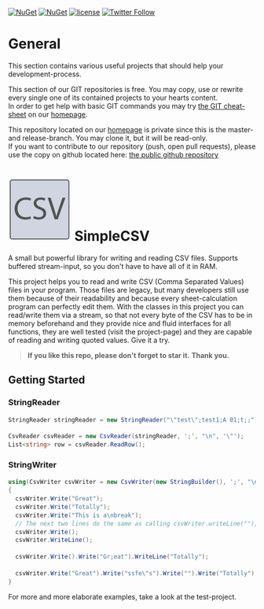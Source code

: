[![NuGet](https://img.shields.io/nuget/v/SimpleCsv.svg)](https://www.nuget.org/packages/SimpleCsv/) [![NuGet](https://img.shields.io/nuget/dt/SimpleCsv.svg)](https://www.nuget.org/packages/SimpleCsv/) [![license](https://img.shields.io/github/license/unterrainerinformatik/SimpleCSV.svg?maxAge=2592000)](http://unlicense.org)  [![Twitter Follow](https://img.shields.io/twitter/follow/throbax.svg?style=social&label=Follow&maxAge=2592000)](https://twitter.com/throbax)  

# General

This section contains various useful projects that should help your development-process.  

This section of our GIT repositories is free. You may copy, use or rewrite every single one of its contained projects to your hearts content.  
In order to get help with basic GIT commands you may try [the GIT cheat-sheet][coding] on our [homepage][homepage].  

This repository located on our  [homepage][homepage] is private since this is the master- and release-branch. You may clone it, but it will be read-only.  
If you want to contribute to our repository (push, open pull requests), please use the copy on github located here: [the public github repository][github]  

# ![Icon](https://github.com/UnterrainerInformatik/SimpleCSV/raw/master/icon.png) SimpleCSV

A small but powerful library for writing and reading CSV files. Supports buffered stream-input, so you don't have to have all of it in RAM. 

This project helps you to read and write CSV (Comma Separated Values) files in your program.
Those files are legacy, but many developers still use them because of their readability and because every sheet-calculation program can perfectly edit them.
With the classes in this project you can read/write them via a stream, so that not every byte of the CSV has to be in memory beforehand and they provide nice and fluid interfaces for all functions, they are well tested (visit the project-page) and they are capable of reading and writing quoted values.
Give it a try.


> **If you like this repo, please don't forget to star it.**
> **Thank you.**



## Getting Started

### StringReader

```c#
StringReader stringReader = new StringReader("\"test\";test1;A 01;t;;");

CsvReader csvReader = new CsvReader(stringReader, ';', "\n", '\"');
List<string> row = csvReader.ReadRow();
```



### StringWriter

```c#
using(CsvWriter csvWriter = new CsvWriter(new StringBuilder(), ';', "\n", '\"'))
{
  csvWriter.Write("Great");
  csvWriter.Write("Totally");
  csvWriter.Write("This is a\nbreak");
  // The next two lines do the same as calling csvWriter.writeLine("");
  csvWriter.Write();
  csvWriter.WriteLine();

  csvWriter.Write().Write("Gr;eat").WriteLine("Totally");

  csvWriter.Write("Great").Write("ssfe\"s").Write("").Write("Totally");
}
```

For more and more elaborate examples, take a look at the test-project.



[homepage]: http://www.unterrainer.info
[coding]: http://www.unterrainer.info/Home/Coding
[github]: https://github.com/UnterrainerInformatik/SimpleCSV